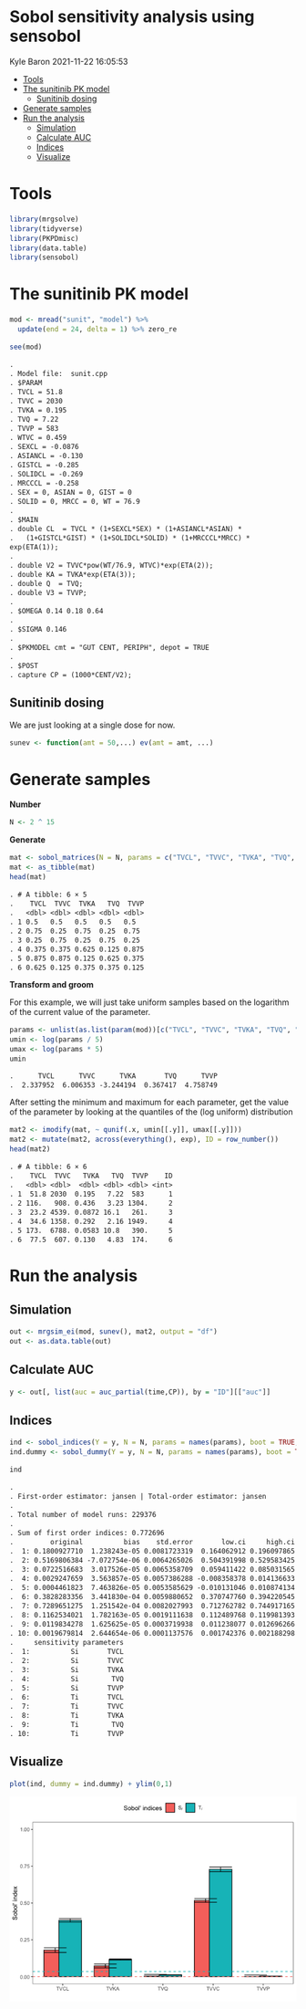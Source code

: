 Sobol sensitivity analysis using sensobol
================
Kyle Baron
2021-11-22 16:05:53

-   [Tools](#tools)
-   [The sunitinib PK model](#the-sunitinib-pk-model)
    -   [Sunitinib dosing](#sunitinib-dosing)
-   [Generate samples](#generate-samples)
-   [Run the analysis](#run-the-analysis)
    -   [Simulation](#simulation)
    -   [Calculate AUC](#calculate-auc)
    -   [Indices](#indices)
    -   [Visualize](#visualize)

# Tools

``` r
library(mrgsolve)
library(tidyverse)
library(PKPDmisc)
library(data.table)
library(sensobol)
```

# The sunitinib PK model

``` r
mod <- mread("sunit", "model") %>% 
  update(end = 24, delta = 1) %>% zero_re
```

``` r
see(mod)
```

    . 
    . Model file:  sunit.cpp 
    . $PARAM
    . TVCL = 51.8
    . TVVC = 2030
    . TVKA = 0.195
    . TVQ = 7.22
    . TVVP = 583
    . WTVC = 0.459
    . SEXCL = -0.0876
    . ASIANCL = -0.130
    . GISTCL = -0.285
    . SOLIDCL = -0.269
    . MRCCCL = -0.258
    . SEX = 0, ASIAN = 0, GIST = 0
    . SOLID = 0, MRCC = 0, WT = 76.9
    . 
    . $MAIN
    . double CL  = TVCL * (1+SEXCL*SEX) * (1+ASIANCL*ASIAN) * 
    .   (1+GISTCL*GIST) * (1+SOLIDCL*SOLID) * (1+MRCCCL*MRCC) * exp(ETA(1));
    . 
    . double V2 = TVVC*pow(WT/76.9, WTVC)*exp(ETA(2));
    . double KA = TVKA*exp(ETA(3));
    . double Q  = TVQ;
    . double V3 = TVVP;
    . 
    . $OMEGA 0.14 0.18 0.64
    . 
    . $SIGMA 0.146
    . 
    . $PKMODEL cmt = "GUT CENT, PERIPH", depot = TRUE
    . 
    . $POST
    . capture CP = (1000*CENT/V2);

## Sunitinib dosing

We are just looking at a single dose for now.

``` r
sunev <- function(amt = 50,...) ev(amt = amt, ...)
```

# Generate samples

**Number**

``` r
N <- 2 ^ 15
```

**Generate**

``` r
mat <- sobol_matrices(N = N, params = c("TVCL", "TVVC", "TVKA", "TVQ", "TVVP"))
mat <- as_tibble(mat)
head(mat)
```

    . # A tibble: 6 × 5
    .    TVCL  TVVC  TVKA   TVQ  TVVP
    .   <dbl> <dbl> <dbl> <dbl> <dbl>
    . 1 0.5   0.5   0.5   0.5   0.5  
    . 2 0.75  0.25  0.75  0.25  0.75 
    . 3 0.25  0.75  0.25  0.75  0.25 
    . 4 0.375 0.375 0.625 0.125 0.875
    . 5 0.875 0.875 0.125 0.625 0.375
    . 6 0.625 0.125 0.375 0.375 0.125

**Transform and groom**

For this example, we will just take uniform samples based on the
logarithm of the current value of the parameter.

``` r
params <- unlist(as.list(param(mod))[c("TVCL", "TVVC", "TVKA", "TVQ", "TVVP")])
umin <- log(params / 5)
umax <- log(params * 5)
umin
```

    .      TVCL      TVVC      TVKA       TVQ      TVVP 
    .  2.337952  6.006353 -3.244194  0.367417  4.758749

After setting the minimum and maximum for each parameter, get the value
of the parameter by looking at the quantiles of the (log uniform)
distribution

``` r
mat2 <- imodify(mat, ~ qunif(.x, umin[[.y]], umax[[.y]]))
mat2 <- mutate(mat2, across(everything(), exp), ID = row_number())
head(mat2)
```

    . # A tibble: 6 × 6
    .    TVCL  TVVC   TVKA   TVQ  TVVP    ID
    .   <dbl> <dbl>  <dbl> <dbl> <dbl> <int>
    . 1  51.8 2030  0.195   7.22  583      1
    . 2 116.   908. 0.436   3.23 1304.     2
    . 3  23.2 4539. 0.0872 16.1   261.     3
    . 4  34.6 1358. 0.292   2.16 1949.     4
    . 5 173.  6788. 0.0583 10.8   390.     5
    . 6  77.5  607. 0.130   4.83  174.     6

# Run the analysis

## Simulation

``` r
out <- mrgsim_ei(mod, sunev(), mat2, output = "df")
out <- as.data.table(out)
```

## Calculate AUC

``` r
y <- out[, list(auc = auc_partial(time,CP)), by = "ID"][["auc"]]
```

## Indices

``` r
ind <- sobol_indices(Y = y, N = N, params = names(params), boot = TRUE, R = 1000, first = "jansen")
ind.dummy <- sobol_dummy(Y = y, N = N, params = names(params), boot = TRUE, R = 1000)
```

``` r
ind
```

    . 
    . First-order estimator: jansen | Total-order estimator: jansen 
    . 
    . Total number of model runs: 229376 
    . 
    . Sum of first order indices: 0.772696 
    .         original          bias    std.error       low.ci     high.ci
    .  1: 0.1800927710  1.238243e-05 0.0081723319  0.164062912 0.196097865
    .  2: 0.5169806384 -7.072754e-06 0.0064265026  0.504391998 0.529583425
    .  3: 0.0722516683  3.017526e-05 0.0065358709  0.059411422 0.085031565
    .  4: 0.0029247659  3.563857e-05 0.0057386288 -0.008358378 0.014136633
    .  5: 0.0004461823  7.463826e-05 0.0053585629 -0.010131046 0.010874134
    .  6: 0.3828283356  3.441830e-04 0.0059880652  0.370747760 0.394220545
    .  7: 0.7289651275  1.251542e-04 0.0082027993  0.712762782 0.744917165
    .  8: 0.1162534021  1.782163e-05 0.0019111638  0.112489768 0.119981393
    .  9: 0.0119834278  1.625625e-05 0.0003719938  0.011238077 0.012696266
    . 10: 0.0019679814  2.644654e-06 0.0001137576  0.001742376 0.002188298
    .     sensitivity parameters
    .  1:          Si       TVCL
    .  2:          Si       TVVC
    .  3:          Si       TVKA
    .  4:          Si        TVQ
    .  5:          Si       TVVP
    .  6:          Ti       TVCL
    .  7:          Ti       TVVC
    .  8:          Ti       TVKA
    .  9:          Ti        TVQ
    . 10:          Ti       TVVP

## Visualize

``` r
plot(ind, dummy = ind.dummy) + ylim(0,1)
```

![](img/sensobolunnamed-chunk-14-1.png)<!-- -->
